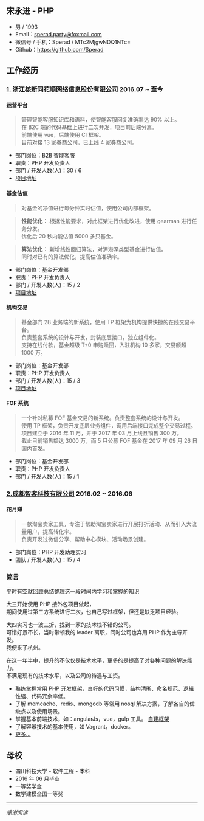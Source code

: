 ## 宋永进 - PHP

- 男 / 1993
- Email：sperad.party@foxmail.com
- 微信号 / 手机：Sperad / MTc2MjgwNDQ1NTc=
- Github：https://github.com/Sperad

## 工作经历

### [1. 浙江核新同花顺网络信息股份有限公司](http://www.10jqka.com.cn/) **2016.07 ~ 至今**

#### 运营平台

> 管理智能客服知识库和语料，使智能客服回复准确率达 90% 以上。  
在 B2C 端的代码基础上进行二次开发，项目前后端分离。  
前端使用 vue，后端使用 CI 框架。  
目前对接 13 家券商公司，已上线 4 家券商公司。

- 部门岗位：B2B 智能客服
- 职责：PHP 开发负责人
- 部门 / 开发人数(人)：30 / 6
- [项目地址](https://m.stg.pingan.com/ai/h5/)

#### 基金估值

> 对基金的净值进行每分钟实时估值，使用公司内部框架。

> **性能优化：** 根据性能要求，对此框架进行优化改进，使用 gearman 进行任务分发。  
优化后 20 秒内能估值 5000 多只基金。

> **算法优化：** 新增线性回归算法，对沪港深类型基金进行估值。  
同时对已有的算法优化，提高估值准确率。

- 部门岗位：基金开发部
- 职责：PHP 开发负责人
- 部门 / 开发人数(人)：15 / 2
- [项目地址](http://fund.10jqka.com.cn/001878/)

#### 机构交易

> 基金部门 2B 业务端的新系统，使用 TP 框架为机构提供快捷的在线交易平台。  
负责整套系统的设计与开发，封装底层接口，独立组件化。  
支持在线付款，基金超级 T+0 申购赎回，入驻机构 10 多家，交易额超 1000 万。


- 部门岗位：基金开发部
- 职责：PHP 开发负责人
- 部门 / 开发人数(人)：15 / 3
- [项目地址](https://yyc.10jqka.com.cn/institution/public/)

#### FOF 系统

> 一个针对私募 FOF 基金交易的新系统。负责整套系统的设计与开发。  
使用 TP 框架，负责开发底层业务组件，调用后端接口完成整个交易过程。  
项目建立于 2016 年 11 月，并于 2017 年 03 月上线且销售 300 万。  
截止目前销售额达 3000 万，而 5 只公募 FOF 基金在 2017 年 09 月 26 日国内首发。

- 部门岗位：基金开发部
- 职责：PHP 开发负责人
- 部门 / 开发人数(人)：15 / 1

### [2.成都智客科技有限公司](http://www.zhikr.cn/) **2016.02 ~ 2016.06**

#### 花月赚

> 一款淘宝卖家工具，专注于帮助淘宝卖家进行开展打折活动、从而引入大流量用户，提高转化率。  
负责开发过微信分享、帮助中心模块、活动场景创建。

- 部门岗位：PHP 开发助理实习
- 团队 / 开发人数(人)：15 / 4

### 简言

平时有空就回顾总结整理这一段时间内学习和掌握的知识

大三开始使用 PHP 接外包项目做起，  
期间使用过第三方系统进行二次，也自己写过框架，但还是缺乏项目经验。

大四实习也一波三折，找到一家的技术栈不错的公司。  
可惜好景不长，当时带领我的 leader 离职，同时公司也弃用 PHP 作为主导开发。  
我便来了杭州。

在这一年半中，提升的不仅仅是技术水平，更多的是提高了对各种问题的解决能力。   
不满足现有的技术水平，以及公司的待遇与工资。

- 熟练掌握常用 PHP 开发框架，良好的代码习惯，结构清晰、命名规范、逻辑性强、代码冗余率低。
- 了解 memcache、redis、mongodb 等常用 nosql 解决方案，了解各自的优缺点以及使用场景。
- 掌握基本前端技术，如：angularJs，vue，gulp 工具。 [自建框架](https://github.com/Sperad/client)
- 了解容器技术的基本使用，如 Vagrant，docker。
- [更多...](https://github.com/Sperad/learing/tree/dev)

## 母校

- 四川科技大学 - 软件工程 - 本科
- 2016 年 06 月毕业
- 一等奖学金
- 数学建模全国一等奖

---

*感谢阅读*
